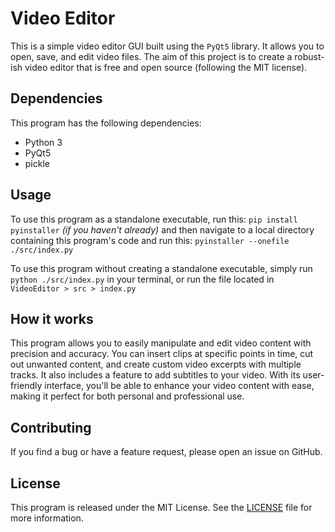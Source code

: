 # Video Editor

This is a simple video editor GUI built using the `PyQt5` library. It allows you to open, save, and edit video files.
The aim of this project is to create a robust-ish video editor that is free and open source (following the MIT license).

## Dependencies

This program has the following dependencies:

- Python 3
- PyQt5
- pickle

## Usage

To use this program as a standalone executable, run this: `pip install pyinstaller` *(if you haven't already)* and then navigate to a local directory containing this program's code and run this: `pyinstaller --onefile ./src/index.py`

To use this program without creating a standalone executable, simply run `python ./src/index.py` in your terminal, or run the file located in `VideoEditor > src > index.py`

## How it works

This program allows you to easily manipulate and edit video content with precision and accuracy. You can insert clips at specific points in time, cut out unwanted content, and create custom video excerpts with multiple tracks. It also includes a feature to add subtitles to your video. With its user-friendly interface, you'll be able to enhance your video content with ease, making it perfect for both personal and professional use.

## Contributing

If you find a bug or have a feature request, please open an issue on GitHub.

## License

This program is released under the MIT License. See the [LICENSE](https://github.com/kty990/VideoEditor/blob/main/LICENSE) file for more information.
